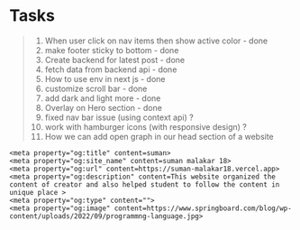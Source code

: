 # Tasks

> 1. When user click on nav items then show active color - done
> 2. make footer sticky to bottom - done
> 3. Create backend for latest post - done
> 4. fetch data from backend api - done
> 5. How to use env in next js - done
> 6. customize scroll bar - done
> 7. add dark and light more - done
> 8. Overlay on Hero section - done
> 9. fixed nav bar issue (using context api) ?
> 10. work with hamburger icons (with responsive design) ?
> 11. How we can add open graph in our head section of a website

```
<meta property="og:title" content=suman>
<meta property="og:site_name" content=suman malakar 18>
<meta property="og:url" content=https://suman-malakar18.vercel.app>
<meta property="og:description" content=This website organized the content of creator and also helped student to follow the content in unique place >
<meta property="og:type" content="">
<meta property="og:image" content=https://www.springboard.com/blog/wp-content/uploads/2022/09/programmng-language.jpg>
```
